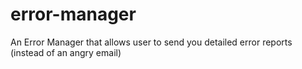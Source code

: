 # error-manager
An Error Manager that allows user to send you detailed error reports (instead of an angry email)
